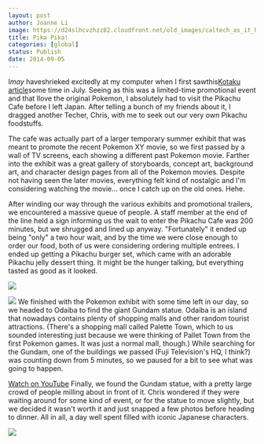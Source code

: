 ```yaml
---
layout: post
author: Joanne Li
image: https://d24slhcvzhzz82.cloudfront.net/old_images/caltech_as_it_happens/6a0105349b8251970b01b8d06169ab970c.jpg
title: Pika Pika!
categories: [global]
status: Publish
date: 2014-09-05
---
```


I*may* haveshrieked excitedly at my computer when I first sawthis[Kotaku article](https://kotaku.com/japans-pikachu-cafe-serves-pikachu-burgers-and-more-1605159631)some time in July. Seeing as this was a limited-time promotional event and that Ilove the original Pokemon, I absolutely had to visit the Pikachu Cafe before I left Japan. After telling a bunch of my friends about it, I dragged another Techer, Chris, with me to seek out our very own Pikachu foodstuffs.

The cafe was actually part of a larger temporary summer exhibit that was meant to promote the recent Pokemon XY movie, so we first passed by a wall of TV screens, each showing a different past Pokemon movie. Farther into the exhibit was a great gallery of storyboards, concept art, background art, and character design pages from all of the Pokemon movies. Despite not having seen the later movies, everything felt kind of nostalgic and I'm considering watching the movie... once I catch up on the old ones. Hehe.

After winding our way through the various exhibits and promotional trailers, we encountered a massive queue of people. A staff member at the end of the line held a sign informing us the wait to enter the Pikachu Cafe was 200 minutes, but we shrugged and lined up anyway. "Fortunately" it ended up being "only" a two hour wait, and by the time we were close enough to order our food, both of us were considering ordering multiple entrees. I ended up getting a Pikachu burger set, which came with an adorable Pikachu jelly dessert thing. It might be the hunger talking, but everything tasted as good as it looked.


![](https://d24slhcvzhzz82.cloudfront.net/old_images/caltech_as_it_happens/6a0105349b8251970b01a73e0d79c3970d.jpg)

![](https://d24slhcvzhzz82.cloudfront.net/old_images/caltech_as_it_happens/6a0105349b8251970b01a73e0d79b8970d.jpg)
We finished with the Pokemon exhibit with some time left in our day, so we headed to Odaiba to find the giant Gundam statue. Odaiba is an island that nowadays contains plenty of shopping malls and other random tourist attractions. (There's a shopping mall called Palette Town, which to us sounded interesting just because we were thinking of Pallet Town from the first Pokemon games. It was just a normal mall, though.) While searching for the Gundam, one of the buildings we passed (Fuji Television's HQ, I think?) was counting down from 5 minutes, so we paused for a bit to see what was going to happen.

[Watch on YouTube](https://www.youtube.com/watch?v=gVFi9sVh2is)
Finally, we found the Gundam statue, with a pretty large crowd of people milling about in front of it. Chris wondered if they were waiting around for some kind of event, or for the statue to move slightly, but we decided it wasn't worth it and just snapped a few photos before heading to dinner. All in all, a day well spent filled with iconic Japanese characters.


![](https://d24slhcvzhzz82.cloudfront.net/old_images/caltech_as_it_happens/6a0105349b8251970b01b8d0616e43970c.jpg)
